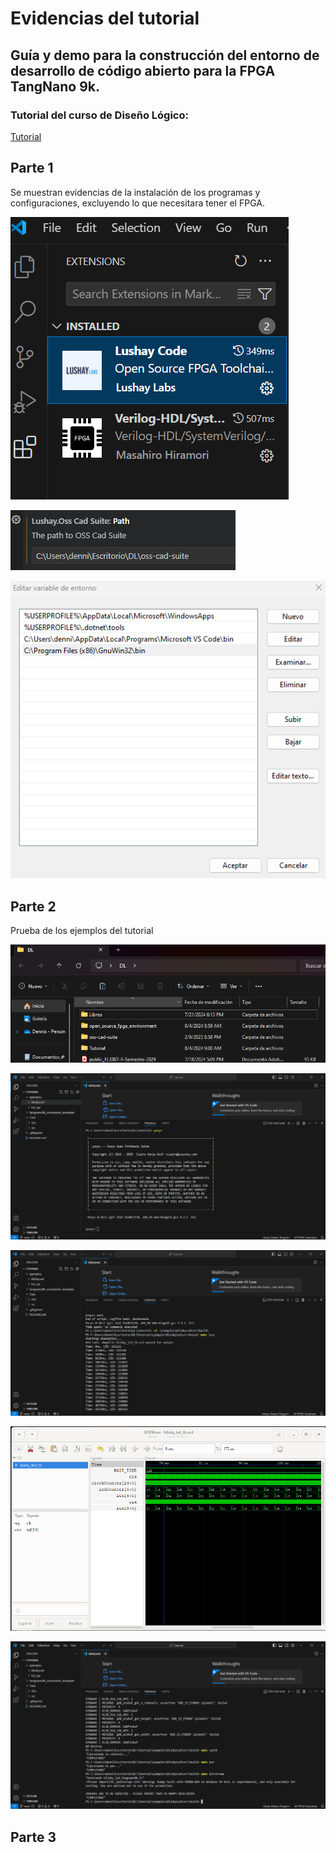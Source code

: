 # Evidencias del tutorial

## Guía y demo para la construcción del entorno de desarrollo de código abierto para la FPGA TangNano 9k.
### Tutorial del curso de Diseño Lógico: 
[Tutorial](https://github.com/DJosueMM/open_source_fpga_environment/wiki)

## Parte 1
Se muestran evidencias de la instalación de los programas y configuraciones, excluyendo lo que necesitara tener el FPGA.

![Extensiones](https://github.com/dennisarce99/Tutorial/blob/dccef069f83b4841253e7448f08f0f16ba68fdb3/Parte%201/1-extensiones.png)

![OSS](https://github.com/dennisarce99/Tutorial/blob/95f3a3dfcb451c5bb71cb9c59d1cb87b32a4998d/Parte%201/2-oss.png)

![GNU](https://github.com/dennisarce99/Tutorial/blob/95f3a3dfcb451c5bb71cb9c59d1cb87b32a4998d/Parte%201/3-gnu.png)

## Parte 2
Prueba de los ejemplos del tutorial

![Clon](https://github.com/dennisarce99/Tutorial/blob/4dc22be35533e5df654d547b34883210ca9c8a2e/Parte%202/1-clontemplate.png)

![YOSYS](https://github.com/dennisarce99/Tutorial/blob/4dc22be35533e5df654d547b34883210ca9c8a2e/Parte%202/2-pruebayosys.png)

![Maketest](https://github.com/dennisarce99/Tutorial/blob/8b9b6505b5db527e2c9c8c5b030d2b6634afc77e/Parte%202/3-mtest.png)

![Grafica](https://github.com/dennisarce99/Tutorial/blob/8b9b6505b5db527e2c9c8c5b030d2b6634afc77e/Parte%202/4-diagrama.png)

![Comandos Make](https://github.com/dennisarce99/Tutorial/blob/8b9b6505b5db527e2c9c8c5b030d2b6634afc77e/Parte%202/5-makecmd.png)

## Parte 3
